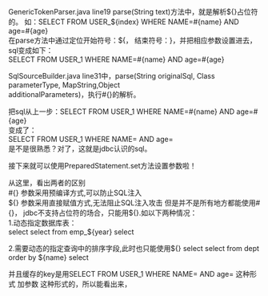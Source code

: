 GenericTokenParser.java line19  parse(String text)方法中，就是解析${}占位符的。  
如：SELECT  FROM USER_${index} WHERE NAME=#{name} AND age=#{age}  
在parse方法中通过定位开始符号：${， 结束符号：}，并把相应参数设置进去，sql变成如下：  
SELECT  FROM USER_1 WHERE NAME=#{name} AND age=#{age}   

SqlSourceBuilder.java line31中，parse(String originalSql, Class parameterType, MapString,Object  
additionalParameters)，执行#{}的解析。  

把sql从上一步：SELECT  FROM USER_1 WHERE NAME=#{name} AND age=#{age}  
变成了：  
SELECT  FROM USER_1 WHERE NAME= AND age=  
是不是很熟悉？对了，这就是jdbc认识的sql。  

接下来就可以使用PreparedStatement.set方法设置参数啦！  

从这里，看出两者的区别  
 #{}  参数采用预编译方式,可以防止SQL注入  
 ${}  参数采用直接赋值方式,无法阻止SQL注入攻击  
但是并不是所有地方都能使用#{}， jdbc不支持占位符的场合，只能用${}.如以下两种情况：   
1.动态指定数据库表：  
select
      select   from emp_${year}
select

2.需要动态的指定查询中的排序字段,此时也只能使用${}
select
       select    from dept order by ${name}
select 
 


并且缓存的key是用SELECT  FROM USER_1 WHERE NAME= AND age= 这种形式 加参数 这种形式的，所以能看出来，



